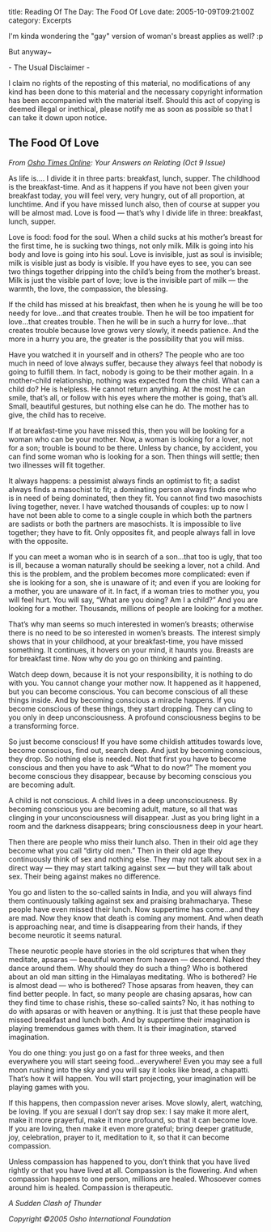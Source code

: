title: Reading Of The Day: The Food Of Love
date: 2005-10-09T09:21:00Z
category: Excerpts

I'm kinda wondering the "gay" version of woman's breast applies as well? :p

But anyway~

\- The Usual Disclaimer -

I claim no rights of the reposting of this material, no modifications of any kind has been done to this material and the necessary copyright information has been accompanied with the material itself. Should this act of copying is deemed illegal or inethical, please notify me as soon as possible so that I can take it down upon notice.

## The Food Of Love

*From [Osho Times Online](http://www.osho.com/Main.cfm?Area=Magazine&Language=English): Your Answers on Relating (Oct 9 Issue)*

As life is…. I divide it in three parts: breakfast, lunch, supper. The childhood is the breakfast-time. And as it happens if you have not been given your breakfast today, you will feel very, very hungry, out of all proportion, at lunchtime. And if you have missed lunch also, then of course at supper you will be almost mad. Love is food — that’s why I divide life in three: breakfast, lunch, supper.

Love is food: food for the soul. When a child sucks at his mother’s breast for the first time, he is sucking two things, not only milk. Milk is going into his body and love is going into his soul. Love is invisible, just as soul is invisible; milk is visible just as body is visible. If you have eyes to see, you can see two things together dripping into the child’s being from the mother’s breast. Milk is just the visible part of love; love is the invisible part of milk — the warmth, the love, the compassion, the blessing.

If the child has missed at his breakfast, then when he is young he will be too needy for love…and that creates trouble. Then he will be too impatient for love…that creates trouble. Then he will be in such a hurry for love…that creates trouble because love grows very slowly, it needs patience. And the more in a hurry you are, the greater is the possibility that you will miss.

Have you watched it in yourself and in others? The people who are too much in need of love always suffer, because they always feel that nobody is going to fulfill them. In fact, nobody is going to be their mother again. In a mother-child relationship, nothing was expected from the child. What can a child do? He is helpless. He cannot return anything. At the most he can smile, that’s all, or follow with his eyes where the mother is going, that’s all. Small, beautiful gestures, but nothing else can he do. The mother has to give, the child has to receive.

If at breakfast-time you have missed this, then you will be looking for a woman who can be your mother. Now, a woman is looking for a lover, not for a son; trouble is bound to be there. Unless by chance, by accident, you can find some woman who is looking for a son. Then things will settle; then two illnesses will fit together.

It always happens: a pessimist always finds an optimist to fit; a sadist always finds a masochist to fit; a dominating person always finds one who is in need of being dominated, then they fit. You cannot find two masochists living together, never. I have watched thousands of couples: up to now I have not been able to come to a single couple in which both the partners are sadists or both the partners are masochists. It is impossible to live together; they have to fit. Only opposites fit, and people always fall in love with the opposite.

If you can meet a woman who is in search of a son…that too is ugly, that too is ill, because a woman naturally should be seeking a lover, not a child. And this is the problem, and the problem becomes more complicated: even if she is looking for a son, she is unaware of it; and even if you are looking for a mother, you are unaware of it. In fact, if a woman tries to mother you, you will feel hurt. You will say, “What are you doing? Am I a child?” And you are looking for a mother. Thousands, millions of people are looking for a mother.

That’s why man seems so much interested in women’s breasts; otherwise there is no need to be so interested in women’s breasts. The interest simply shows that in your childhood, at your breakfast-time, you have missed something. It continues, it hovers on your mind, it haunts you. Breasts are for breakfast time. Now why do you go on thinking and painting.

Watch deep down, because it is not your responsibility, it is nothing to do with you. You cannot change your mother now. It happened as it happened, but you can become conscious. You can become conscious of all these things inside. And by becoming conscious a miracle happens. If you become conscious of these things, they start dropping. They can cling to you only in deep unconsciousness. A profound consciousness begins to be a transforming force.

So just become conscious! If you have some childish attitudes towards love, become conscious, find out, search deep. And just by becoming conscious, they drop. So nothing else is needed. Not that first you have to become conscious and then you have to ask “What to do now?” The moment you become conscious they disappear, because by becoming conscious you are becoming adult.

A child is not conscious. A child lives in a deep unconsciousness. By becoming conscious you are becoming adult, mature, so all that was clinging in your unconsciousness will disappear. Just as you bring light in a room and the darkness disappears; bring consciousness deep in your heart.

Then there are people who miss their lunch also. Then in their old age they become what you call “dirty old men.” Then in their old age they continuously think of sex and nothing else. They may not talk about sex in a direct way — they may start talking against sex — but they will talk about sex. Their being against makes no difference.

You go and listen to the so-called saints in India, and you will always find them continuously talking against sex and praising brahmacharya. These people have even missed their lunch. Now suppertime has come…and they are mad. Now they know that death is coming any moment. And when death is approaching near, and time is disappearing from their hands, if they become neurotic it seems natural.

These neurotic people have stories in the old scriptures that when they meditate, apsaras — beautiful women from heaven — descend. Naked they dance around them. Why should they do such a thing? Who is bothered about an old man sitting in the Himalayas meditating. Who is bothered? He is almost dead — who is bothered? Those apsaras from heaven, they can find better people. In fact, so many people are chasing apsaras, how can they find time to chase rishis, these so-called saints? No, it has nothing to do with apsaras or with heaven or anything. It is just that these people have missed breakfast and lunch both. And by suppertime their imagination is playing tremendous games with them. It is their imagination, starved imagination.

You do one thing: you just go on a fast for three weeks, and then everywhere you will start seeing food…everywhere! Even you may see a full moon rushing into the sky and you will say it looks like bread, a chapatti. That’s how it will happen. You will start projecting, your imagination will be playing games with you.

If this happens, then compassion never arises. Move slowly, alert, watching, be loving. If you are sexual I don’t say drop sex: I say make it more alert, make it more prayerful, make it more profound, so that it can become love. If you are loving, then make it even more grateful; bring deeper gratitude, joy, celebration, prayer to it, meditation to it, so that it can become compassion.

Unless compassion has happened to you, don’t think that you have lived rightly or that you have lived at all. Compassion is the flowering. And when compassion happens to one person, millions are healed. Whosoever comes around him is healed. Compassion is therapeutic.

*A Sudden Clash of Thunder*

*Copyright ©2005 Osho International Foundation*
